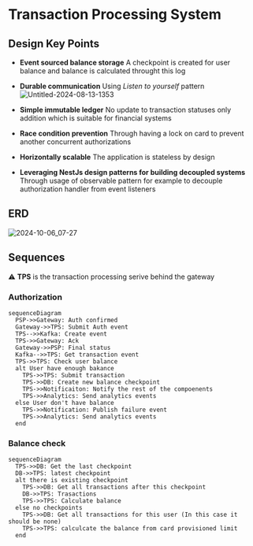 # Transaction Processing System

## Design Key Points
* **Event sourced balance storage**
A checkpoint is created for user balance and balance is calculated throught this log

* **Durable communication**
Using _Listen to yourself_ pattern 
![Untitled-2024-08-13-1353](https://github.com/user-attachments/assets/d3100012-28af-43fd-a0c4-819958165201)

* **Simple immutable ledger**
No update to transaction statuses only addition which is suitable for financial systems

* **Race condition prevention**
Through having a lock on card to prevent another concurrent authorizations

* **Horizontally scalable**
The application is stateless by design

* **Leveraging NestJs design patterns for building decoupled systems**
Through usage of observable pattern for example to decouple authorization handler from event listeners

## ERD
![2024-10-06_07-27](https://github.com/user-attachments/assets/82d5f820-eba0-4c81-a5cc-9ec17ec63c65)


## Sequences
⚠️ **TPS** is the transaction processing serive behind the gateway 
### Authorization
```mermaid
sequenceDiagram
  PSP->>Gateway: Auth confirmed
  Gateway->>TPS: Submit Auth event
  TPS-->>Kafka: Create event
  TPS->>Gateway: Ack
  Gateway->>PSP: Final status
  Kafka-->>TPS: Get transaction event
  TPS->>TPS: Check user balance
  alt User have enough bakance
    TPS->>TPS: Submit transaction
    TPS->>DB: Create new balance checkpoint
    TPS->>Notificaiton: Notify the rest of the compoenents
    TPS->>Analytics: Send analytics events
  else User don't have balance
    TPS->>Notification: Publish failure event
    TPS->>Analytics: Send analytics events
  end
```

### Balance check
```mermaid
sequenceDiagram
  TPS->>DB: Get the last checkpoint
  DB->>TPS: latest checkpoint
  alt there is existing checkpoint
    TPS->>DB: Get all transactions after this checkpoint
    DB->>TPS: Trasactions
    TPS->>TPS: Calculate balance
  else no checkpoints
    TPS->>DB: Get all transactions for this user (In this case it should be none)
    TPS->>TPS: calculcate the balance from card provisioned limit
  end
```
